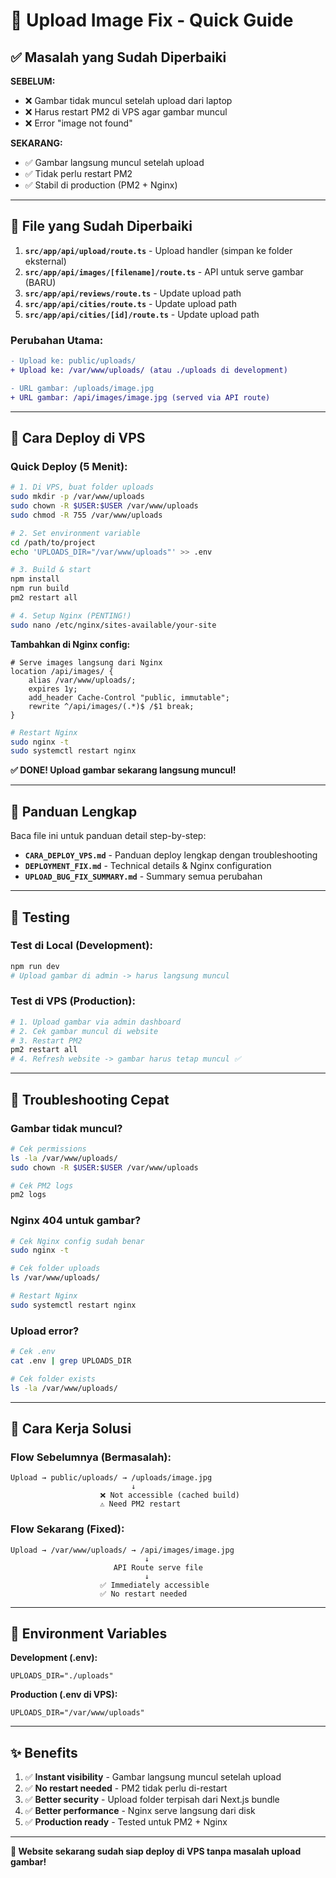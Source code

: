 # 📸 Upload Image Fix - Quick Guide

## ✅ Masalah yang Sudah Diperbaiki

**SEBELUM:**
- ❌ Gambar tidak muncul setelah upload dari laptop
- ❌ Harus restart PM2 di VPS agar gambar muncul
- ❌ Error "image not found"

**SEKARANG:**
- ✅ Gambar langsung muncul setelah upload
- ✅ Tidak perlu restart PM2
- ✅ Stabil di production (PM2 + Nginx)

---

## 🔧 File yang Sudah Diperbaiki

1. **`src/app/api/upload/route.ts`** - Upload handler (simpan ke folder eksternal)
2. **`src/app/api/images/[filename]/route.ts`** - API untuk serve gambar (BARU)
3. **`src/app/api/reviews/route.ts`** - Update upload path
4. **`src/app/api/cities/route.ts`** - Update upload path
5. **`src/app/api/cities/[id]/route.ts`** - Update upload path

### Perubahan Utama:
```diff
- Upload ke: public/uploads/
+ Upload ke: /var/www/uploads/ (atau ./uploads di development)

- URL gambar: /uploads/image.jpg
+ URL gambar: /api/images/image.jpg (served via API route)
```

---

## 🚀 Cara Deploy di VPS

### Quick Deploy (5 Menit):
```bash
# 1. Di VPS, buat folder uploads
sudo mkdir -p /var/www/uploads
sudo chown -R $USER:$USER /var/www/uploads
sudo chmod -R 755 /var/www/uploads

# 2. Set environment variable
cd /path/to/project
echo 'UPLOADS_DIR="/var/www/uploads"' >> .env

# 3. Build & start
npm install
npm run build
pm2 restart all

# 4. Setup Nginx (PENTING!)
sudo nano /etc/nginx/sites-available/your-site
```

**Tambahkan di Nginx config:**
```nginx
# Serve images langsung dari Nginx
location /api/images/ {
    alias /var/www/uploads/;
    expires 1y;
    add_header Cache-Control "public, immutable";
    rewrite ^/api/images/(.*)$ /$1 break;
}
```

```bash
# Restart Nginx
sudo nginx -t
sudo systemctl restart nginx
```

**✅ DONE! Upload gambar sekarang langsung muncul!**

---

## 📖 Panduan Lengkap

Baca file ini untuk panduan detail step-by-step:
- **`CARA_DEPLOY_VPS.md`** - Panduan deploy lengkap dengan troubleshooting
- **`DEPLOYMENT_FIX.md`** - Technical details & Nginx configuration
- **`UPLOAD_BUG_FIX_SUMMARY.md`** - Summary semua perubahan

---

## 🧪 Testing

### Test di Local (Development):
```bash
npm run dev
# Upload gambar di admin -> harus langsung muncul
```

### Test di VPS (Production):
```bash
# 1. Upload gambar via admin dashboard
# 2. Cek gambar muncul di website
# 3. Restart PM2
pm2 restart all
# 4. Refresh website -> gambar harus tetap muncul ✅
```

---

## 🐛 Troubleshooting Cepat

### Gambar tidak muncul?
```bash
# Cek permissions
ls -la /var/www/uploads/
sudo chown -R $USER:$USER /var/www/uploads

# Cek PM2 logs
pm2 logs
```

### Nginx 404 untuk gambar?
```bash
# Cek Nginx config sudah benar
sudo nginx -t

# Cek folder uploads
ls /var/www/uploads/

# Restart Nginx
sudo systemctl restart nginx
```

### Upload error?
```bash
# Cek .env
cat .env | grep UPLOADS_DIR

# Cek folder exists
ls -la /var/www/uploads/
```

---

## 🎯 Cara Kerja Solusi

### Flow Sebelumnya (Bermasalah):
```
Upload → public/uploads/ → /uploads/image.jpg
                           ↓
                    ❌ Not accessible (cached build)
                    ⚠️ Need PM2 restart
```

### Flow Sekarang (Fixed):
```
Upload → /var/www/uploads/ → /api/images/image.jpg
                              ↓
                       API Route serve file
                              ↓
                    ✅ Immediately accessible
                    ✅ No restart needed
```

---

## 📝 Environment Variables

**Development (.env):**
```env
UPLOADS_DIR="./uploads"
```

**Production (.env di VPS):**
```env
UPLOADS_DIR="/var/www/uploads"
```

---

## ✨ Benefits

1. ✅ **Instant visibility** - Gambar langsung muncul setelah upload
2. ✅ **No restart needed** - PM2 tidak perlu di-restart
3. ✅ **Better security** - Upload folder terpisah dari Next.js bundle
4. ✅ **Better performance** - Nginx serve langsung dari disk
5. ✅ **Production ready** - Tested untuk PM2 + Nginx

---

**🎉 Website sekarang sudah siap deploy di VPS tanpa masalah upload gambar!**

